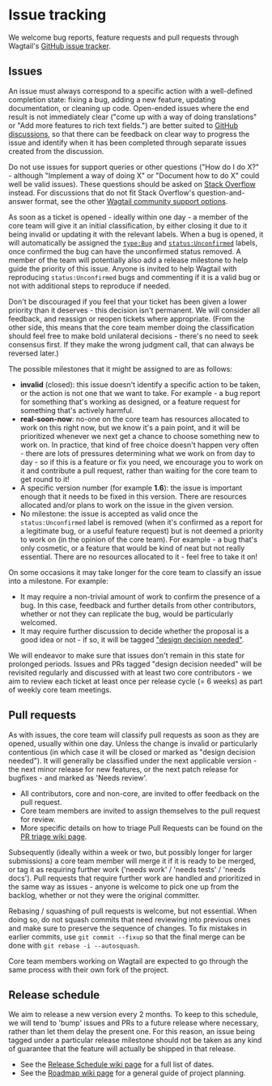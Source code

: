 # Issue tracking

We welcome bug reports, feature requests and pull requests through Wagtail's [GitHub issue tracker](https://github.com/wagtail/wagtail/issues).

## Issues

An issue must always correspond to a specific action with a well-defined completion state: fixing a bug, adding a new feature, updating documentation, or cleaning up code. Open-ended issues where the end result is not immediately clear ("come up with a way of doing translations" or "Add more features to rich text fields.") are better suited to [GitHub discussions](https://github.com/wagtail/wagtail/discussions), so that there can be feedback on clear way to progress the issue and identify when it has been completed through separate issues created from the discussion.

Do not use issues for support queries or other questions ("How do I do X?" - although "Implement a way of doing X" or "Document how to do X" could well be valid issues). These questions should be asked on [Stack Overflow](https://stackoverflow.com/questions/tagged/wagtail) instead. For discussions that do not fit Stack Overflow's question-and-answer format, see the other [Wagtail community support options](https://github.com/wagtail/wagtail#-community-support).

As soon as a ticket is opened - ideally within one day - a member of the core team will give it an initial classification, by either closing it due to it being invalid or updating it with the relevant labels. When a bug is opened, it will automatically be assigned the [`type:Bug`](https://github.com/wagtail/wagtail/labels/type%3ABug) and [`status:Unconfirmed`](https://github.com/wagtail/wagtail/labels/status%3AUnconfirmed) labels, once confirmed the bug can have the unconfirmed status removed. A member of the team will potentially also add a release milestone to help guide the priority of this issue. Anyone is invited to help Wagtail with reproducing `status:Unconfirmed` bugs and commenting if it is a valid bug or not with additional steps to reproduce if needed.

Don't be discouraged if you feel that your ticket has been given a lower priority than it deserves - this decision isn't permanent. We will consider all feedback, and reassign or reopen tickets where appropriate. (From the other side, this means that the core team member doing the classification should feel free to make bold unilateral decisions - there's no need to seek consensus first. If they make the wrong judgment call, that can always be reversed later.)

The possible milestones that it might be assigned to are as follows:

-   **invalid** (closed): this issue doesn't identify a specific action to be taken, or the action is not one that we want to take. For example - a bug report for something that's working as designed, or a feature request for something that's actively harmful.
-   **real-soon-now**: no-one on the core team has resources allocated to work on this right now, but we know it's a pain point, and it will be prioritized whenever we next get a chance to choose something new to work on. In practice, that kind of free choice doesn't happen very often - there are lots of pressures determining what we work on from day to day - so if this is a feature or fix you need, we encourage you to work on it and contribute a pull request, rather than waiting for the core team to get round to it!
-   A specific version number (for example **1.6**): the issue is important enough that it needs to be fixed in this version. There are resources allocated and/or plans to work on the issue in the given version.
-   No milestone: the issue is accepted as valid once the `status:Unconfirmed` label is removed (when it's confirmed as a report for a legitimate bug, or a useful feature request) but is not deemed a priority to work on (in the opinion of the core team). For example - a bug that's only cosmetic, or a feature that would be kind of neat but not really essential. There are no resources allocated to it - feel free to take it on!

On some occasions it may take longer for the core team to classify an issue into a milestone. For example:

-   It may require a non-trivial amount of work to confirm the presence of a bug. In this case, feedback and further details from other contributors, whether or not they can replicate the bug, would be particularly welcomed.
-   It may require further discussion to decide whether the proposal is a good idea or not - if so, it will be tagged ["design decision needed"](https://github.com/wagtail/wagtail/labels/status%3ANeeds%20Design%20Decision).

We will endeavor to make sure that issues don't remain in this state for prolonged periods. Issues and PRs tagged "design decision needed" will be revisited regularly and discussed with at least two core contributors - we aim to review each ticket at least once per release cycle (= 6 weeks) as part of weekly core team meetings.

## Pull requests

As with issues, the core team will classify pull requests as soon as they are opened, usually within one day. Unless the change is invalid or particularly contentious (in which case it will be closed or marked as "design decision needed"). It will generally be classified under the next applicable version - the next minor release for new features, or the next patch release for bugfixes - and marked as 'Needs review'.

-   All contributors, core and non-core, are invited to offer feedback on the pull request.
-   Core team members are invited to assign themselves to the pull request for review.
-   More specific details on how to triage Pull Requests can be found on the [PR triage wiki page](https://github.com/wagtail/wagtail/wiki/PR-triage).

Subsequently (ideally within a week or two, but possibly longer for larger submissions) a core team member will merge it if it is ready to be merged, or tag it as requiring further work ('needs work' / 'needs tests' / 'needs docs'). Pull requests that require further work are handled and prioritized in the same way as issues - anyone is welcome to pick one up from the backlog, whether or not they were the original committer.

Rebasing / squashing of pull requests is welcome, but not essential. When doing so, do not squash commits that need reviewing into previous ones and make sure to preserve the sequence of changes. To fix mistakes in earlier commits, use `git commit --fixup` so that the final merge can be done with `git rebase -i --autosquash`.

Core team members working on Wagtail are expected to go through the same process with their own fork of the project.

## Release schedule

We aim to release a new version every 2 months. To keep to this schedule, we will tend to 'bump' issues and PRs to a future release where necessary, rather than let them delay the present one. For this reason, an issue being tagged under a particular release milestone should not be taken as any kind of guarantee that the feature will actually be shipped in that release.

-   See the [Release Schedule wiki page](https://github.com/wagtail/wagtail/wiki/Release-schedule) for a full list of dates.
-   See the [Roadmap wiki page](https://github.com/wagtail/wagtail/wiki/Roadmap) for a general guide of project planning.
